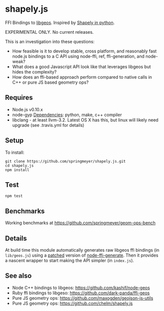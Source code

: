 # shapely.js

FFI Bindings to [libgeos](http://trac.osgeo.org/geos/). Inspired by [Shapely in python](http://toblerity.org/shapely/manual.html).

EXPERIMENTAL ONLY. No current releases.

This is an investigation into these questions:

 - How feasible is it to develop stable, cross platform, and reasonably fast node.js bindings to a C API using node-ffi, ref, ffi-generation, and node-weak?
 - What does a good Javascript API look like that leverages libgeos but hides the complexity?
 - How does an ffi-based approach perform compared to native calls in C++ or pure JS based geometry ops?

## Requires

- Node.js v0.10.x
- node-gyp [Dependencies](https://github.com/TooTallNate/node-gyp/#installation): python, make, c++ compiler
- libclang - at least llvm-3.2. Latest OS X has this, but linux will likely need upgrade (see .travis.yml for details)

## Setup

To install:

    git clone https://github.com/springmeyer/shapely.js.git
    cd shapely.js
    npm install

## Test

    npm test

## Benchmarks

Working benchmarks at https://github.com/springmeyer/geom-ops-bench

## Details

At build time this module automatically generates raw libgeos ffi bindings (in `lib/geos.js`) using a [patched](https://github.com/springmeyer/node-ffi-generate/commit/eae6d9c2212486eb76979adc1d1ef98cb4e579b9) version of [node-ffi-generate](https://github.com/tjfontaine/node-ffi-generate). Then it provides a nascent wrapper to start making the API simpler (in `index.js`).

## See also

- Node C++ bindings to libgeos: https://github.com/kashif/node-geos
- Ruby ffi bindings to libgeso: https://github.com/dark-panda/ffi-geos
- Pure JS geometry ops: https://github.com/maxogden/geojson-js-utils
- Pure JS geometry ops: https://github.com/chelm/shapely.js